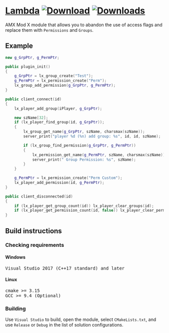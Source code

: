 # [Lambda](https://github.com/NoobWithCheats/lambda-AMXX-Module) [![Download](https://img.shields.io/github/downloads/NoobWithCheats/lambda-AMXX-Module/latest/total)](https://github.com/NoobWithCheats/lambda-AMXX-Module/releases/latest) [![Downloads](https://img.shields.io/github/downloads/NoobWithCheats/lambda-AMXX-Module/total)]() 

AMX Mod X module that allows you to abandon the use of access flags and replace them with `Permissions` and `Groups`.

## Example

```cpp
new g_GrpPtr, g_PermPtr;

public plugin_init()
{
    g_GrpPtr = lx_group_create("Test");
    g_PermPtr = lx_permission_create("Perm");
    lx_group_add_permission(g_GrpPtr, g_PermPtr);
}

public client_connect(id)
{
    lx_player_add_group(iPlayer, g_GrpPtr);

    new szName[32];
    if (lx_player_find_group(id, g_GrpPtr));
    {
        lx_group_get_name(g_GrpPtr, szName, charsmax(szName));
        server_print("player %d (%n) add group: %s", id, id, szName);

        if (lx_group_find_permission(g_GrpPtr, g_PermPtr))
        {
            lx_permission_get_name(g_PermPtr, szName, charsmax(szName));
            server_print(" Group Permission: %s", szName);
        }
    }

    g_PermPtr = lx_permission_create("Perm Custom");
    lx_player_add_permission(id, g_PermPtr);
}

public client_disconnected(id)
{
    if (lx_player_get_group_count(id)) lx_player_clear_groups(id);
    if (lx_player_get_permission_count(id, false)) lx_player_clear_permissionsif(id);
}
```

## Build instructions
### Checking requirements

#### Windows
<pre>
Visual Studio 2017 (C++17 standard) and later
</pre>

#### Linux
<pre>
cmake >= 3.15
GCC >= 9.4 (Optional)
</pre>

### Building
Use `Visual Studio` to build, open the module, select `CMakeLists.txt`, and use `Release` or `Debug` in the list of solution configurations.
